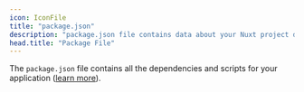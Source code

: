 ```yaml
---
icon: IconFile
title: "package.json"
description: "package.json file contains data about your Nuxt project dependencies."
head.title: "Package File"
---
```


The `package.json` file contains all the dependencies and scripts for your application ([learn more](https://docs.npmjs.com/cli/v7/configuring-npm/package-json)).
